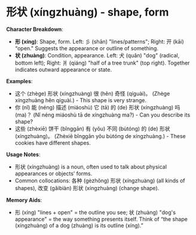 # **形状 (xíngzhuàng) - shape, form**

**Character Breakdown**:  
- **形 (xíng)**: Shape, form. Left: 彡 (shān) "lines/patterns"; Right: 开 (kāi) “open." Suggests the appearance or outline of something.  
- **状 (zhuàng)**: Condition, appearance. Left: 犬 (quǎn) "dog" (radical, bottom left); Right: 爿 (qiáng) "half of a tree trunk" (top right). Together indicates outward appearance or state.

**Examples**:  
- 这个 (zhège) 形状 (xíngzhuàng) 很 (hěn) 奇怪 (qíguài)。 (Zhège xíngzhuàng hěn qíguài.) - This shape is very strange.  
- 你 (nǐ) 能 (néng) 描述 (miáoshù) 它 (tā) 的 (de) 形状 (xíngzhuàng) 吗 (ma)？ (Nǐ néng miáoshù tā de xíngzhuàng ma?) - Can you describe its shape?  
- 这些 (zhèxiē) 饼干 (bǐnggān) 有 (yǒu) 不同 (bùtóng) 的 (de) 形状 (xíngzhuàng)。 (Zhèxiē bǐnggān yǒu bùtóng de xíngzhuàng.) - These cookies have different shapes.

**Usage Notes**:  
- 形状 (xíngzhuàng) is a noun, often used to talk about physical appearances or objects’ forms.  
- Common collocations: 各种 (gèzhǒng) 形状 (xíngzhuàng) (all kinds of shapes), 改变 (gǎibiàn) 形状 (xíngzhuàng) (change shape).

**Memory Aids**:  
- 形 (xíng) "lines + open" = the outline you see; 状 (zhuàng) "dog's appearance" = the way something presents itself. Think of “the shape (xíngzhuàng) of a dog (zhuàng) is its outline (xíng).”